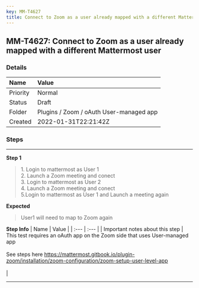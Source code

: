 ```yaml
---
key: MM-T4627
title: Connect to Zoom as a user already mapped with a different Mattermost user
---
```


## MM-T4627: Connect to Zoom as a user already mapped with a different Mattermost user

### Details

| Name     | Value                                   |
| :------- | :-------------------------------------- |
| Priority | Normal                                  |
| Status   | Draft                                   |
| Folder   | Plugins / Zoom / oAuth User-managed app |
| Created  | 2022-01-31T22:21:42Z                    |

### Steps

<hr/>

**Step 1**

> <article>1. Login to mattermost as User 1<br />2. Launch a Zoom meeting and conect<br />3. Login to mattermost as User 2<br />4. Launch a Zoom meeting and conect<br />5.Login to mattermost as User 1 and Launch a meeting again</article>

**Expected**

> <article>User1 will need to map to Zoom again</article>

**Step Info**
| Name | Value |
| :--- | :--- |
| Important notes about this step | This test requires an oAuth app on the Zoom side that uses User-managed app<br /><br />See steps here https://mattermost.gitbook.io/plugin-zoom/installation/zoom-configuration/zoom-setup-user-level-app<br /><br /> |

<hr/>
